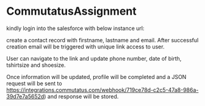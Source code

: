 # CommutatusAssignment
kindly login into the salesforce with below instance url:

create a contact record with firstname, lastname and email. After successful creation email will be triggered with unique link access to user.

User can navigate to the link and update phone number, date of birth, tshirtsize and shoesize.

Once information will be updated, profile will be completed and a JSON request will be sent to https://integrations.commutatus.com/webhook/719ce78d-c2c5-47a8-986a-39d7e7a5652d) and response will be stored.
